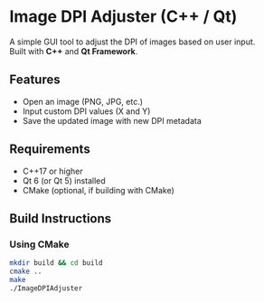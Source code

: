 # Image DPI Adjuster (C++ / Qt)

A simple GUI tool to adjust the DPI of images based on user input.  
Built with **C++** and **Qt Framework**.

## Features
- Open an image (PNG, JPG, etc.)
- Input custom DPI values (X and Y)
- Save the updated image with new DPI metadata

## Requirements
- C++17 or higher
- Qt 6 (or Qt 5) installed
- CMake (optional, if building with CMake)

## Build Instructions

### Using CMake
```bash
mkdir build && cd build
cmake ..
make
./ImageDPIAdjuster
